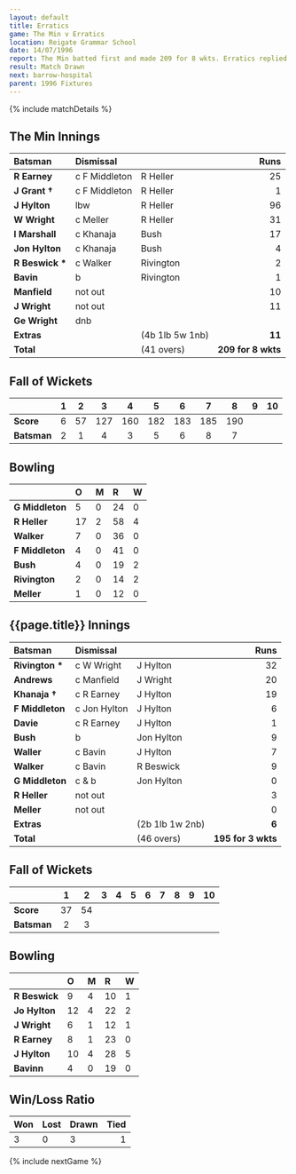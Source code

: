 ```yaml
---
layout: default
title: Erratics
game: The Min v Erratics
location: Reigate Grammar School
date: 14/07/1996
report: The Min batted first and made 209 for 8 wkts. Erratics replied with 117 for 9 wkts
result: Match Drawn
next: barrow-hospital
parent: 1996 Fixtures
---
```


{% include matchDetails %}

## The Min Innings

| Batsman | Dismissal |  | Runs |
|:---|:---|---|---:|
| **R Earney** | c F Middleton | R Heller | 25 |
| **J Grant &#8224;** | c F Middleton | R Heller | 1 |
| **J Hylton** | lbw | R Heller | 96 |
| **W Wright** | c Meller | R Heller | 31 |
| **I Marshall** | c Khanaja | Bush | 17 |
| **Jon Hylton** | c Khanaja | Bush | 4 |
| **R Beswick &#42;** | c Walker | Rivington | 2 |
| **Bavin** | b | Rivington | 1 |
| **Manfield** | not out |  | 10 |
| **J Wright** | not out |  | 11 |
| **Ge Wright** | dnb |  |  |
| **Extras** | | (4b 1lb 5w 1nb) | **11** |
| **Total** | | (41 overs) | **209 for 8 wkts** |

## Fall of Wickets

| | 1 | 2 | 3 | 4 | 5 | 6 | 7 | 8 | 9 | 10 |
|---|:---:|:---:|:---:|:---:|:---:|:---:|:---:|:---:|:---:|:---:|
| **Score** | 6 | 57 | 127 | 160 | 182 | 183 | 185 | 190 |  |  |
| **Batsman** | 2 | 1 | 4 | 3 | 5 | 6 | 8 | 7 |  |  |

## Bowling

| | O | M | R | W |
|---|:---|:---|:---|:---|
| **G Middleton** | 5 | 0 | 24 | 0 |
| **R Heller** | 17 | 2 | 58 | 4 |
| **Walker** | 7 | 0 | 36 | 0 |
| **F Middleton** | 4 | 0 | 41 | 0 |
| **Bush** | 4 | 0 | 19 | 2 |
| **Rivington** | 2 | 0 | 14 | 2 |
| **Meller** | 1 | 0 | 12 | 0 |

## {{page.title}} Innings

| Batsman | Dismissal |  | Runs |
|:---|:---|---|---:|
| **Rivington &#42;** | c W Wright | J Hylton | 32 |
| **Andrews** | c Manfield | J Wright | 20 |
| **Khanaja &#8224;** | c R Earney | J Hylton | 19 |
| **F Middleton** | c Jon Hylton | J Hylton | 6 |
| **Davie** | c R Earney | J Hylton | 1 |
| **Bush** | b | Jon Hylton | 9 |
| **Waller** | c Bavin | J Hylton | 7 |
| **Walker** | c Bavin | R Beswick | 9 |
| **G Middleton** | c & b | Jon Hylton | 0 |
| **R Heller** | not out |  | 3 |
| **Meller** | not out |  | 0 |
| **Extras** | | (2b 1lb 1w 2nb) | **6** |
| **Total** | | (46 overs) | **195 for 3 wkts** |

## Fall of Wickets

| | 1 | 2 | 3 | 4 | 5 | 6 | 7 | 8 | 9 | 10 |
|---|:---:|:---:|:---:|:---:|:---:|:---:|:---:|:---:|:---:|:---:|
| **Score** | 37 | 54 |  |  |  |  |  |  |  |  |
| **Batsman** | 2 | 3 |  |  |  |  |  |  |  |  |

## Bowling

| | O | M | R | W |
|---|:---|:---|:---|:---|
| **R Beswick** | 9 | 4 | 10 | 1 |
| **Jo Hylton** | 12 | 4 | 22 | 2 |
| **J Wright** | 6 | 1 | 12 | 1 |
| **R Earney** | 8 | 1 | 23 | 0 |
| **J Hylton** | 10 | 4 | 28 | 5 |
| **Bavinn** | 4 | 0 | 19 | 0 |

## Win/Loss Ratio

| Won | Lost | Drawn | Tied |
|:---|:---|:---|---:|
| 3 | 0 | 3 | 1 |

{% include nextGame %}